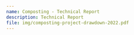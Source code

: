 ```yaml
---
name: Composting - Technical Report
description: Technical Report
file: img/composting-project-drawdown-2022.pdf
---
```

